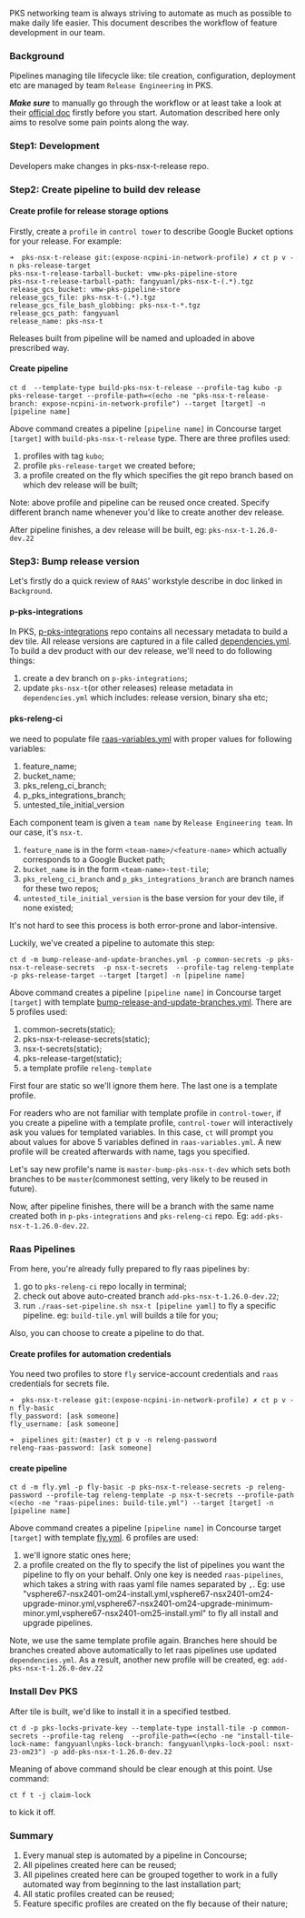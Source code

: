 PKS networking team is always striving to automate as much as possible to make daily life easier. This document describes the workflow of feature development in our team.

### Background
Pipelines managing tile lifecycle like: tile creation, configuration, deployment etc are managed by team `Release Engineering` in PKS.

**_Make sure_** to manually go through the workflow or at least take a look at their [official doc](https://github.com/pivotal-cf/p-pks-integrations/blob/master/CONTRIBUTING.md#fly-your-test-pipelines) firstly before you start. Automation described here only aims to resolve some pain points along the way.

### Step1: Development
Developers make changes in pks-nsx-t-release repo.

### Step2: Create pipeline to build dev release
#### Create profile for release storage options
Firstly, create a `profile` in `control tower` to describe Google Bucket options for your release. For example:
```
➜  pks-nsx-t-release git:(expose-ncpini-in-network-profile) ✗ ct p v -n pks-release-target
pks-nsx-t-release-tarball-bucket: vmw-pks-pipeline-store
pks-nsx-t-release-tarball-path: fangyuanl/pks-nsx-t-(.*).tgz
release_gcs_bucket: vmw-pks-pipeline-store
release_gcs_file: pks-nsx-t-(.*).tgz
release_gcs_file_bash_globbing: pks-nsx-t-*.tgz
release_gcs_path: fangyuanl
release_name: pks-nsx-t
```
Releases built from pipeline will be named and uploaded in above prescribed way.

#### Create pipeline
```
ct d  --template-type build-pks-nsx-t-release --profile-tag kubo -p pks-release-target --profile-path=<(echo -ne "pks-nsx-t-release-branch: expose-ncpini-in-network-profile") --target [target] -n [pipeline name]
```
Above command creates a pipeline `[pipeline name]` in Concourse target `[target]` with `build-pks-nsx-t-release` type. There are three profiles used:
1. profiles with tag `kubo`;
2. profile `pks-release-target` we created before;
3. a profile created on the fly which specifies the git repo branch based on which dev release will be built;

Note: above profile and pipeline can be reused once created. Specify different branch name whenever you'd like to create another dev release.

After pipeline finishes, a dev release will be built, eg: `pks-nsx-t-1.26.0-dev.22`

### Step3: Bump release version
Let's firstly do a quick review of `RAAS`' workstyle describe in doc linked in `Background`.

#### p-pks-integrations
In PKS, [p-pks-integrations](https://github.com/pivotal-cf/p-pks-integrations) repo contains all necessary metadata to build a dev tile. All release versions are captured in a file called [dependencies.yml](https://github.com/pivotal-cf/p-pks-integrations/blob/master/dependencies.yml). To build a dev product with our dev release, we'll need to do following things:
1. create a dev branch on `p-pks-integrations`;
2. update `pks-nsx-t`(or other releases) release metadata in `dependencies.yml` which includes: release version, binary sha etc;

#### pks-releng-ci
 we need to populate file [raas-variables.yml](https://github.com/pivotal-cf/pks-releng-ci/blob/master/raas-variables.yml) with proper values for following variables:
1. feature_name;
2. bucket_name;
3. pks_releng_ci_branch;
4. p_pks_integrations_branch;
5. untested_tile_initial_version

Each component team is given a `team name` by `Release Engineering team`. In our case, it's `nsx-t`.
1. `feature_name` is in the form `<team-name>/<feature-name>` which actually corresponds to a Google Bucket path;
2. `bucket_name` is in the form `<team-name>-test-tile`;
3. `pks_releng_ci_branch` and `p_pks_integrations_branch` are branch names for these two repos;
4. `untested_tile_initial_version` is the base version for your dev tile, if none existed;

It's not hard to see this process is both error-prone and labor-intensive.

Luckily, we've created a pipeline to automate this step:
```
ct d -m bump-release-and-update-branches.yml -p common-secrets -p pks-nsx-t-release-secrets  -p nsx-t-secrets  --profile-tag releng-template -p pks-release-target --target [target] -n [pipeline name]
```
Above command creates a pipeline `[pipeline name]` in Concourse target `[target]` with template [bump-release-and-update-branches.yml](https://gitlab.eng.vmware.com/PKS/pks-concourse/blob/master/pipelines/bump-release-and-update-branches.yml). There are 5 profiles used:
1. common-secrets(static);
2. pks-nsx-t-release-secrets(static);
3. nsx-t-secrets(static);
4. pks-release-target(static);
5. a template profile `releng-template`

First four are static so we'll ignore them here. The last one is a template profile.

For readers who are not familiar with template profile in `control-tower`, if you create a pipeline with a template profile, `control-tower` will interactively ask you values for templated variables. In this case, `ct` will prompt you about values for above 5 variables defined in `raas-variables.yml`. A new profile will be created afterwards with name, tags you specified.

Let's say new profile's name is `master-bump-pks-nsx-t-dev` which sets both branches to be `master`(commonest setting, very likely to be reused in future).

Now, after pipeline finishes, there will be a branch with the same name created both in `p-pks-integrations` and `pks-releng-ci` repo. Eg: `add-pks-nsx-t-1.26.0-dev.22`.

### Raas Pipelines
From here, you're already fully prepared to fly raas pipelines by:
1. go to `pks-releng-ci` repo locally in terminal;
2. check out above auto-created branch `add-pks-nsx-t-1.26.0-dev.22`;
3. run `./raas-set-pipeline.sh nsx-t [pipeline yaml]` to fly a specific pipeline. eg: `build-tile.yml` will builds a tile for you;

Also, you can choose to create a pipeline to do that.
#### Create profiles for automation credentials
You need two profiles to store `fly` service-account credentials and `raas` credentials for secrets file.
```
➜  pks-nsx-t-release git:(expose-ncpini-in-network-profile) ✗ ct p v -n fly-basic
fly_password: [ask someone]
fly_username: [ask someone]

➜  pipelines git:(master) ct p v -n releng-password
releng-raas-password: [ask someone]
```
#### create pipeline
```
ct d -m fly.yml -p fly-basic -p pks-nsx-t-release-secrets -p releng-password --profile-tag releng-template -p nsx-t-secrets --profile-path <(echo -ne "raas-pipelines: build-tile.yml") --target [target] -n [pipeline name]
```
Above command creates a pipeline `[pipeline name]` in Concourse target `[target]` with template [fly.yml](https://gitlab.eng.vmware.com/PKS/pks-concourse/blob/master/pipelines/fly.yml). 6 profiles are used:
1. we'll ignore static ones here;
2. a profile created on the fly to specify the list of pipelines you want the pipeline to fly on your behalf. Only one key is needed `raas-pipelines`, which takes a string with raas yaml file names separated by `,`. Eg: use "vsphere67-nsx2401-om24-install.yml,vsphere67-nsx2401-om24-upgrade-minor.yml,vsphere67-nsx2401-om24-upgrade-minimum-minor.yml,vsphere67-nsx2401-om25-install.yml" to fly all install and upgrade pipelines.

Note, we use the same template profile again. Branches here should be branches created above automatically to let raas pipelines use updated `dependencies.yml`. As a result, another new profile will be created, eg: `add-pks-nsx-t-1.26.0-dev.22`

### Install Dev PKS
After tile is built, we'd like to install it in a specified testbed.
```
ct d -p pks-locks-private-key --template-type install-tile -p common-secrets --profile-tag releng  --profile-path=<(echo -ne "install-tile-lock-name: fangyuanl\npks-lock-branch: fangyuanl\npks-lock-pool: nsxt-23-om23") -p add-pks-nsx-t-1.26.0-dev.22
```
Meaning of above command should be clear enough at this point.
Use command:
```
ct f t -j claim-lock
```
to kick it off.

### Summary
1. Every manual step is automated by a pipeline in Concourse;
2. All pipelines created here can be reused;
3. All pipelines created here can be grouped together to work in a fully automated way from beginning to the last installation part;
4. All static profiles created can be reused;
5. Feature specific profiles are created on the fly because of their nature;
